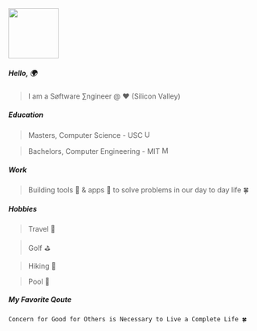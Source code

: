 
<img src="https://github.com/user-attachments/assets/fb5fdab0-c773-430a-af68-d734e25bba6c" width="100">


##### Hello, 🌍

> I am a Søftware ∑ngineer @ ❤️ (Silicon Valley)

##### Education

> Masters, Computer Science - USC <img width="15" height="15" alt="USC_Trojan_Logo" src="https://github.com/user-attachments/assets/2268e526-942c-4d4b-84f4-08584a948b1a" />

> Bachelors, Computer Engineering - MIT <img width="15" height="15" alt="MIT_Logo" src="https://github.com/user-attachments/assets/2adb1d9b-62c2-4393-8c21-56c0c1f4b05c" />


##### Work

> Building tools 🔧 & apps 📲 to solve problems in our day to day life 🍀

##### Hobbies

> Travel 🛫

> Golf ⛳️

> Hiking 🗻

> Pool 🌊 

##### My Favorite Qoute
```
Concern for Good for Others is Necessary to Live a Complete Life 🍀
```

<div class="cartoon hb">
  <div class="wing-bottom ha hb"></div>
  <div class="wing-top ha hb">
    <div class="dots r"></div>
  </div>
  <div class="wing-bottom ha hb"></div>
  <div class="wing-top ha hb">
    <div class="dots r"></div>
  </div>
  <div class="body r ha hb"></div>
  <div class="antenna r ha hb"></div>
</div>
